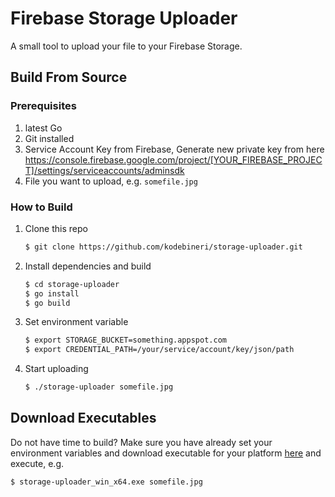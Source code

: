 # Firebase Storage Uploader
A small tool to upload your file to your Firebase Storage.

## Build From Source
### Prerequisites
1. latest Go
2. Git installed
3. Service Account Key from Firebase, Generate new private key from here https://console.firebase.google.com/project/[YOUR_FIREBASE_PROJECT]/settings/serviceaccounts/adminsdk
4. File you want to upload, e.g. `somefile.jpg`

### How to Build
1. Clone this repo
    ```sh
    $ git clone https://github.com/kodebineri/storage-uploader.git
    ```

2. Install dependencies and build
    ```sh
    $ cd storage-uploader
    $ go install
    $ go build
    ```

3. Set environment variable
    ```sh
    $ export STORAGE_BUCKET=something.appspot.com
    $ export CREDENTIAL_PATH=/your/service/account/key/json/path
    ```

4. Start uploading
    ```sh
    $ ./storage-uploader somefile.jpg
    ```

## Download Executables
Do not have time to build? Make sure you have already set your environment variables and download executable for your platform [here](https://drive.google.com/drive/folders/1yCnA6u1MmjKPKd_AqLyjcNFgJwLHj1wZ?usp=sharing) and execute, e.g.
```sh
$ storage-uploader_win_x64.exe somefile.jpg
```